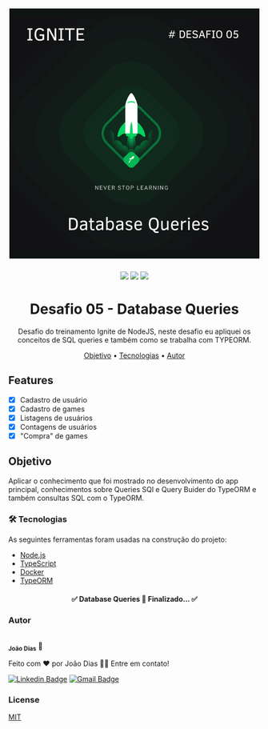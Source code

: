 <h1 align="center">
  <img alt="DatabaseQueries" title="#DatabaseQueries" src="./github/Logo.png" />
</h1>
<p align="center">
<img src= "https://img.shields.io/github/issues/joaoeduardodias/Desafio-05-NodeJS" />
<img src="https://img.shields.io/static/v1?label=Ignite&message=NodeJS&color=%3Cbrightgreen%3E&style=%3Cplastic%3E&logo=GHOST" />
<img src= "https://img.shields.io/github/license/joaoeduardodias/Desafio-05-NodeJS" />
</p>



<h1 align= "center">Desafio 05 - Database Queries </h1>
<p align = "center">Desafio do treinamento Ignite de NodeJS, neste desafio eu apliquei os conceitos de SQL queries e também como se trabalha com  TYPEORM.</p>


<p align="center">
 <a href="#objetivo">Objetivo</a> •
 <a href="#tecnologias">Tecnologias</a> • 
 <a href="#autor">Autor</a>
</p>

## Features

- [x] Cadastro de usuário
- [x] Cadastro de games
- [X] Listagens de usuários
- [X] Contagens de usuários
- [X] "Compra" de games

## Objetivo

Aplicar o conhecimento que foi mostrado no desenvolvimento do app principal, conhecimentos sobre Queries SQl e Query Buider do TypeORM e também consultas SQL com o TypeORM.

### 🛠 Tecnologias
 As seguintes ferramentas foram usadas na construção do projeto:
 - [Node.js](https://nodejs.org/en/)
 - [TypeScript](https://www.typescriptlang.org/)
 - [Docker](https://www.docker.com/)
 - [TypeORM](https://typeorm.io/#/)
 

<h4 align="center"> 
	✅  Database Queries 🚀 Finalizado...  ✅
</h4>

### Autor

 <img style="border-radius: 50%;" src="https://github.com/joaoeduardodias.png" width="100px;" alt=""/>
 <br />
 <sub><b>João Dias</b></sub> 🚀


Feito com ❤️ por João Dias 👋🏽 Entre em contato!

[![Linkedin Badge](https://img.shields.io/badge/-João-blue?style=flat-square&logo=Linkedin&logoColor=white&link=https://https://www.linkedin.com/in/jo%C3%A3o-dias-465157183/)](https://www.linkedin.com/in/jo%C3%A3o-dias-465157183/) 
[![Gmail Badge](https://img.shields.io/badge/-joaoeduardodias123@gmail.com-c14438?style=flat-square&logo=Gmail&logoColor=white&link=mailto:joaoeduardodias123@gmail.com)](mailto:joaoeduardodias123@gmail.com)

### License
[MIT](https://choosealicense.com/licenses/mit/)
